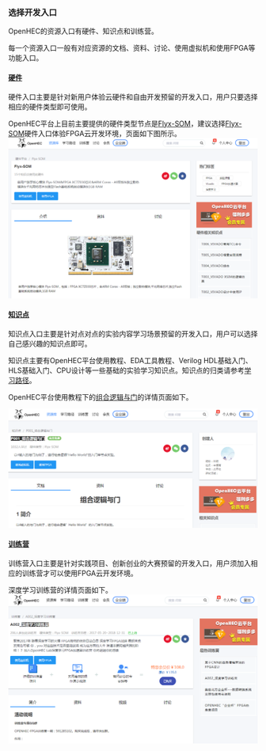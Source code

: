 ### 选择开发入口

OpenHEC的资源入口有硬件、知识点和训练营。

每一个资源入口一般有对应资源的文档、资料、讨论、使用虚拟机和使用FPGA等功能入口。

#### [**硬件**](http://www.iopenhec.com/#!/hardware/)

硬件入口主要是针对新用户体验云硬件和自由开发预留的开发入口，用户只要选择相应的硬件类型即可使用。

OpenHEC平台上目前主要提供的硬件类型节点是[Flyx-SOM](http://www.iopenhec.com/#!/hardware/000020161019000000000012)，建议选择[Flyx-SOM](http://www.iopenhec.com/#!/hardware/000020161019000000000012)硬件入口体验FPGA云开发环境，页面如下图所示。![](/assets/flyxsom_page.png)

#### [**知识点**](http://www.iopenhec.com/#!/experiment/)

知识点入口主要是针对点对点的实验内容学习场景预留的开发入口，用户可以选择自己感兴趣的知识点即可。

知识点主要有OpenHEC平台使用教程、EDA工具教程、Verilog HDL基础入门、HLS基础入门、CPU设计等一些基础的实验学习知识点。知识点的归类请参考[学习路径](http://www.iopenhec.com/#!/studyroute/)。

OpenHEC平台使用教程下的[组合逻辑与门](http://www.iopenhec.com/#!/experiment/000020170401000000000006)的详情页面如下。

![](/assets/zuheluoji.png)

#### [**训练营**](http://www.iopenhec.com/#!/event/)

训练营入口主要是针对实践项目、创新创业的大赛预留的开发入口，用户须加入相应的训练营才可以使用FPGA云开发环境。

深度学习训练营的详情页面如下。![](/assets/shenduxuexi.png)

#### 

#### 

#### 



